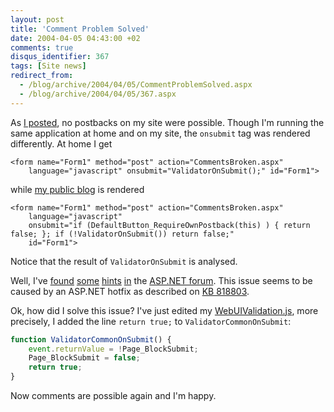 ```yaml
---
layout: post
title: 'Comment Problem Solved'
date: 2004-04-05 04:43:00 +02
comments: true
disqus_identifier: 367
tags: [Site news]
redirect_from:
  - /blog/archive/2004/04/05/CommentProblemSolved.aspx
  - /blog/archive/2004/04/05/367.aspx
---
```


As [I posted](/archive/2004/04/01/no-comments-possible/), no postbacks on my site were possible. Though I'm running the same application at home and on my site, the `onsubmit` tag was rendered differently. At home I get

``` aspnet
<form name="Form1" method="post" action="CommentsBroken.aspx"
    language="javascript" onsubmit="ValidatorOnSubmit();" id="Form1">
```

while [my public blog](/) is rendered

``` aspnet
<form name="Form1" method="post" action="CommentsBroken.aspx"
    language="javascript"
    onsubmit="if (DefaultButton_RequireOwnPostback(this) ) { return false; }; if (!ValidatorOnSubmit()) return false;"
    id="Form1">
```

Notice that the result of `ValidatorOnSubmit` is analysed.

Well, I've [found](http://www.asp.net/Forums/ShowPost.aspx?tabindex=1&PostID=494822) [some](http://www.asp.net/Forums/ShowPost.aspx?tabindex=1&PostID=485895) [hints](http://www.asp.net/Forums/ShowPost.aspx?tabindex=1&PostID=482721) [in](http://www.asp.net/Forums/ShowPost.aspx?tabindex=1&PostID=370419) the [ASP.NET forum](http://www.asp.net/Forums/). This issue seems to be caused by an ASP.NET hotfix as described on [KB 818803](http://support.microsoft.com/default.aspx?scid=kb;en-us;818803).

Ok, how did I solve this issue? I've just edited my [WebUIValidation.js](view-source:http://thomasfreudenberg.com/aspnet_client/system_web/1_1_4322/WebUIValidation.js), more precisely, I added the line `return true;` to `ValidatorCommonOnSubmit`:

``` javascript
function ValidatorCommonOnSubmit() {
    event.returnValue = !Page_BlockSubmit;
    Page_BlockSubmit = false;
    return true;
}
```

Now comments are possible again and I'm happy.
